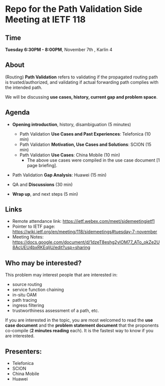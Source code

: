 # Repo for the Path Validation Side Meeting at IETF 118

## Time 

**Tuesday 6:30PM - 8:00PM**, November 7th , Karlin 4

## About

(Routing) **Path Validation** refers to validating if the propagated routing path is trusted/authorized, and validating if actual forwarding path complies with the intended path. 

We will be discussing **use cases, history, current gap and problem space**.  

## Agenda

- **Opening introduction**, history, disambiguation (5 minutes)
  - Path Validation **Use Cases and Past Experiences**: Telefonica (10 min)
  - Path Validation **Motivation, Use Cases and Solutions**: SCION (15 min)
  - Path Validation **Use Cases**: China Mobile (10 min)
    - The above use cases were compiled in the use case document [1 page briefing].
- Path Validation **Gap Analysis**: Huawei (15 min)


- QA and **Discussions** (30 min)
- **Wrap up**, and next steps (5 min)

## Links

- Remote attendance link: https://ietf.webex.com/meet/sidemeetingietf1
- Pointer to IETF page: https://wiki.ietf.org/en/meeting/118/sidemeetings#tuesday-7-november
- Meeting Notes: https://docs.google.com/document/d/1dzeT8eshg2ylOM77_ATo_okZe2U8AcUEU4bxRKEqIjU/edit?usp=sharing

## Who may be interested?

This problem may interest people that are interested in: 
- source routing
- service function chaining
- in-situ OAM
- path tracing
- ingress filtering
- trustworthiness assessment of a path, etc. 

If you are interested in the topic, you are most welcomed to read the **use case document** and the **problem statement document** that the proponents co-compile (**2 minutes reading** each). It is the fastest way to know if you are interested. 

## Presenters: 

- Telefonica
- SCION
- China Mobile 
- Huawei